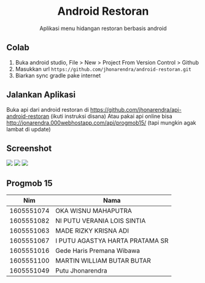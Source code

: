 <h1 align="center">Android Restoran</h1>
<p align="center">Aplikasi menu hidangan restoran berbasis android

## Colab
1. Buka android studio, File > New > Project From Version Control > Github
2. Masukkan url `https://github.com/jhonarendra/android-restoran.git`
3. Biarkan sync gradle pake internet

## Jalankan Aplikasi
Buka api dari android restoran di https://github.com/jhonarendra/api-android-restoran (ikuti instruksi disana)
Atau pakai api online bisa http://jonarendra.000webhostapp.com/api/progmob15/ (tapi mungkin agak lambat di update)


## Screenshot
![](https://raw.githubusercontent.com/jhonarendra/android-restoran/master/screenshot/img1.png)
![](https://raw.githubusercontent.com/jhonarendra/android-restoran/master/screenshot/img2.png)
![](https://raw.githubusercontent.com/jhonarendra/android-restoran/master/screenshot/img3.png)

## Progmob 15
|Nim	    |Nama				|
|-----------|-----------------------------------|
|1605551074 |OKA WISNU MAHAPUTRA		|
|1605551082 |NI PUTU VERANIA LOIS SINTIA	|
|1605551063 |MADE RIZKY KRISNA ADI		|
|1605551067 |I PUTU AGASTYA HARTA PRATAMA SR	|
|1605551016 |Gede Haris Premana Wibawa		|
|1605551100 |MARTIN WILLIAM BUTAR BUTAR		|
|1605551049 |Putu Jhonarendra			|
